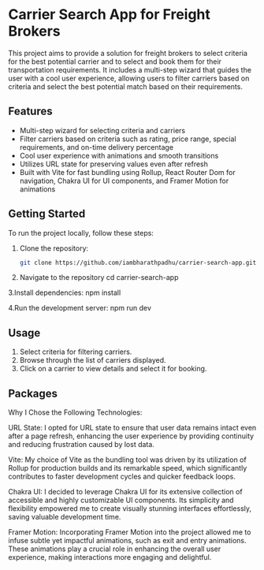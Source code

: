 # Carrier Search App for Freight Brokers

This project aims to provide a solution for freight brokers to select criteria for the best potential carrier and to select and book them for their transportation requirements. It includes a multi-step wizard that guides the user with a cool user experience, allowing users to filter carriers based on criteria and select the best potential match based on their requirements.

## Features

- Multi-step wizard for selecting criteria and carriers
- Filter carriers based on criteria such as rating, price range, special requirements, and on-time delivery percentage
- Cool user experience with animations and smooth transitions
- Utilizes URL state for preserving values even after refresh
- Built with Vite for fast bundling using Rollup, React Router Dom for navigation, Chakra UI for UI components, and Framer Motion for animations

## Getting Started

To run the project locally, follow these steps:

1. Clone the repository:
   ```sh
   git clone https://github.com/iambharathpadhu/carrier-search-app.git

2. Navigate to the repository
   cd carrier-search-app

3.Install dependencies:
  npm install

4.Run the development server:
  npm run dev

## Usage

1. Select criteria for filtering carriers.
2. Browse through the list of carriers displayed.
3. Click on a carrier to view details and select it for booking.

## Packages


Why I Chose the Following Technologies:

URL State: I opted for URL state to ensure that user data remains intact even after a page refresh, enhancing the user experience by providing continuity and reducing frustration caused by lost data.

Vite: My choice of Vite as the bundling tool was driven by its utilization of Rollup for production builds and its remarkable speed, which significantly contributes to faster development cycles and quicker feedback loops.

Chakra UI: I decided to leverage Chakra UI for its extensive collection of accessible and highly customizable UI components. Its simplicity and flexibility empowered me to create visually stunning interfaces effortlessly, saving valuable development time.

Framer Motion: Incorporating Framer Motion into the project allowed me to infuse subtle yet impactful animations, such as exit and entry animations. These animations play a crucial role in enhancing the overall user experience, making interactions more engaging and delightful.




